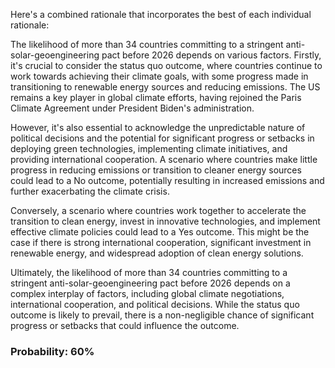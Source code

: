 Here's a combined rationale that incorporates the best of each individual rationale:

The likelihood of more than 34 countries committing to a stringent anti-solar-geoengineering pact before 2026 depends on various factors. Firstly, it's crucial to consider the status quo outcome, where countries continue to work towards achieving their climate goals, with some progress made in transitioning to renewable energy sources and reducing emissions. The US remains a key player in global climate efforts, having rejoined the Paris Climate Agreement under President Biden's administration.

However, it's also essential to acknowledge the unpredictable nature of political decisions and the potential for significant progress or setbacks in deploying green technologies, implementing climate initiatives, and providing international cooperation. A scenario where countries make little progress in reducing emissions or transition to cleaner energy sources could lead to a No outcome, potentially resulting in increased emissions and further exacerbating the climate crisis.

Conversely, a scenario where countries work together to accelerate the transition to clean energy, invest in innovative technologies, and implement effective climate policies could lead to a Yes outcome. This might be the case if there is strong international cooperation, significant investment in renewable energy, and widespread adoption of clean energy solutions.

Ultimately, the likelihood of more than 34 countries committing to a stringent anti-solar-geoengineering pact before 2026 depends on a complex interplay of factors, including global climate negotiations, international cooperation, and political decisions. While the status quo outcome is likely to prevail, there is a non-negligible chance of significant progress or setbacks that could influence the outcome.

### Probability: 60%